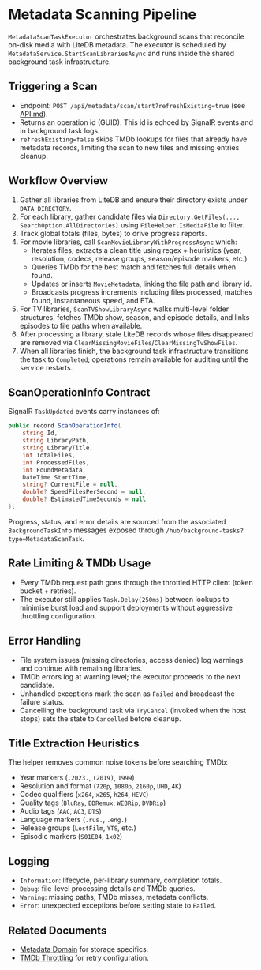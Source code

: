 # Metadata Scanning Pipeline

`MetadataScanTaskExecutor` orchestrates background scans that reconcile on-disk media with LiteDB metadata. The executor is scheduled by `MetadataService.StartScanLibrariesAsync` and runs inside the shared background task infrastructure.

## Triggering a Scan

- Endpoint: `POST /api/metadata/scan/start?refreshExisting=true` (see [API.md](../API.md)).
- Returns an operation id (GUID). This id is echoed by SignalR events and in background task logs.
- `refreshExisting=false` skips TMDb lookups for files that already have metadata records, limiting the scan to new files and missing entries cleanup.

## Workflow Overview

1. Gather all libraries from LiteDB and ensure their directory exists under `DATA_DIRECTORY`.
2. For each library, gather candidate files via `Directory.GetFiles(..., SearchOption.AllDirectories)` using `FileHelper.IsMediaFile` to filter.
3. Track global totals (files, bytes) to drive progress reports.
4. For movie libraries, call `ScanMovieLibraryWithProgressAsync` which:
   - Iterates files, extracts a clean title using regex + heuristics (year, resolution, codecs, release groups, season/episode markers, etc.).
   - Queries TMDb for the best match and fetches full details when found.
   - Updates or inserts `MovieMetadata`, linking the file path and library id.
   - Broadcasts progress increments including files processed, matches found, instantaneous speed, and ETA.
5. For TV libraries, `ScanTVShowLibraryAsync` walks multi-level folder structures, fetches TMDb show, season, and episode details, and links episodes to file paths when available.
6. After processing a library, stale LiteDB records whose files disappeared are removed via `ClearMissingMovieFiles`/`ClearMissingTvShowFiles`.
7. When all libraries finish, the background task infrastructure transitions the task to `Completed`; operations remain available for auditing until the service restarts.

## ScanOperationInfo Contract

SignalR `TaskUpdated` events carry instances of:

```csharp
public record ScanOperationInfo(
    string Id,
    string LibraryPath,
    string LibraryTitle,
    int TotalFiles,
    int ProcessedFiles,
    int FoundMetadata,
    DateTime StartTime,
    string? CurrentFile = null,
    double? SpeedFilesPerSecond = null,
    double? EstimatedTimeSeconds = null
);
```

Progress, status, and error details are sourced from the associated `BackgroundTaskInfo` messages exposed through `/hub/background-tasks?type=MetadataScanTask`.

## Rate Limiting & TMDb Usage

- Every TMDb request path goes through the throttled HTTP client (token bucket + retries).
- The executor still applies `Task.Delay(250ms)` between lookups to minimise burst load and support deployments without aggressive throttling configuration.

## Error Handling

- File system issues (missing directories, access denied) log warnings and continue with remaining libraries.
- TMDb errors log at warning level; the executor proceeds to the next candidate.
- Unhandled exceptions mark the scan as `Failed` and broadcast the failure status.
- Cancelling the background task via `TryCancel` (invoked when the host stops) sets the state to `Cancelled` before cleanup.

## Title Extraction Heuristics

The helper removes common noise tokens before searching TMDb:

- Year markers (`.2023.`, `(2019)`, `1999`)
- Resolution and format (`720p`, `1080p`, `2160p`, `UHD`, `4K`)
- Codec qualifiers (`x264`, `x265`, `h264`, `HEVC`)
- Quality tags (`BluRay`, `BDRemux`, `WEBRip`, `DVDRip`)
- Audio tags (`AAC`, `AC3`, `DTS`)
- Language markers (`.rus.`, `.eng.`)
- Release groups (`LostFilm`, `YTS`, etc.)
- Episodic markers (`S01E04`, `1x02`)

## Logging

- `Information`: lifecycle, per-library summary, completion totals.
- `Debug`: file-level processing details and TMDb queries.
- `Warning`: missing paths, TMDb misses, metadata conflicts.
- `Error`: unexpected exceptions before setting state to `Failed`.

## Related Documents

- [Metadata Domain](metadata.md) for storage specifics.
- [TMDb Throttling](tmdb-throttling.md) for retry configuration.
